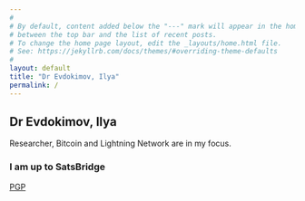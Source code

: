 ```yaml
---
#
# By default, content added below the "---" mark will appear in the home page
# between the top bar and the list of recent posts.
# To change the home page layout, edit the _layouts/home.html file.
# See: https://jekyllrb.com/docs/themes/#overriding-theme-defaults
#
layout: default
title: "Dr Evdokimov, Ilya"
permalink: /
---
```


## Dr Evdokimov, Ilya

Researcher, Bitcoin and Lightning Network are in my focus.

### I am up to SatsBridge

<p><a href="/pgp">PGP</a></p>

